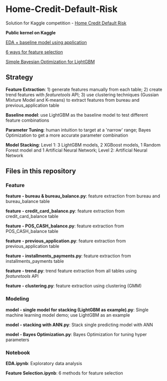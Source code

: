 # Home-Credit-Default-Risk
Solution for Kaggle competition - [Home Credit Default Risk](https://www.kaggle.com/c/home-credit-default-risk)

**Public kernel on Kaggle** 

[EDA + baseline model using application](https://www.kaggle.com/sz8416/eda-baseline-model-using-application)

[6 ways for feature selection](https://www.kaggle.com/sz8416/6-ways-for-feature-selection)

[Simple Bayesian Optimization for LightGBM](https://www.kaggle.com/sz8416/simple-bayesian-optimization-for-lightgbm)

## Strategy
**Feature Extraction**: 1) generate features manually from each table; 2) create trend features with *featuretools* API; 3) use clustering techniques (Gussian Mixture Model and K-means) to extract features from bureau and previous_application table

**Baseline model**: use LightGBM as the baseline model to test different feature combinations

**Parameter Tuning**: human intuition to target at a 'narrow' range; Bayes Optimization to get a more accurate parameter combination

**Model Stacking**: Level 1: 3 LightGBM models, 2 XGBoost models, 1 Random Forest model and 1 Artificial Neural Network; Level 2: Artificial Neural Network 

## Files in this repository
### Feature
**feature - bureau & bureau_balance.py**: feature extraction from bureau and bureau_balance table

**feature - credit_card_balance.py**: feature extraction from credit_card_balance table

**feature - POS_CASH_balance.py**: feature extraction from POS_CASH_balance table

**feature - previous_application.py**: feature extraction from previous_application table

**feature - installments_payments.py**: feature extraction from installments_payments table

**feature - trend.py**: trend feature extraction from all tables using *featuretools* API

**feature - clustering.py**: feature extraction using clustering (GMM)

### Modeling
**model - single model for stacking (LightGBM as example).py**: Single machine learning model demo; use LightGBM as an example

**model - stacking with ANN.py**: Stack single predicting model with ANN

**model - Bayes Optimization.py**: Bayes Optimization for tuning hyper parameters

### Notebook
**EDA.ipynb**: Exploratory data analysis

**Feature Selection.ipynb**: 6 methods for feature selection


